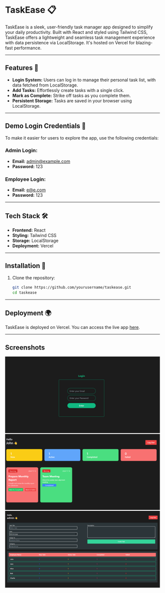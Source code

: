 # TaskEase 📋

TaskEase is a sleek, user-friendly task manager app designed to simplify your daily productivity. Built with React and styled using Tailwind CSS, TaskEase offers a lightweight and seamless task management experience with data persistence via LocalStorage. It's hosted on Vercel for blazing-fast performance.

---

## Features 🌟

- **Login System:** Users can log in to manage their personal task list, with data fetched from LocalStorage.
- **Add Tasks:** Effortlessly create tasks with a single click.
- **Mark as Complete:** Strike off tasks as you complete them.
- **Persistent Storage:** Tasks are saved in your browser using LocalStorage.

---

## Demo Login Credentials 🔑

To make it easier for users to explore the app, use the following credentials:

### Admin Login:

- **Email:** admin@example.com
- **Password:** 123

### Employee Login:

- **Email:** e@e.com
- **Password:** 123

---

## Tech Stack 🛠️

- **Frontend:** React
- **Styling:** Tailwind CSS
- **Storage:** LocalStorage
- **Deployment:** Vercel

---

## Installation 🚀

1. Clone the repository:
   ```bash
   git clone https://github.com/yourusername/taskease.git
   cd taskease
   ```

---

## Deployment 🌍

TaskEase is deployed on Vercel. You can access the live app [here](https://react-ems-sage.vercel.app/).

---

## Screenshots

![Login Page](Images/Login.png)
![Employee Dashboard](Images/employeeDashboard.png)
![Admin Dashboard](Images/adminDashboard.png)
